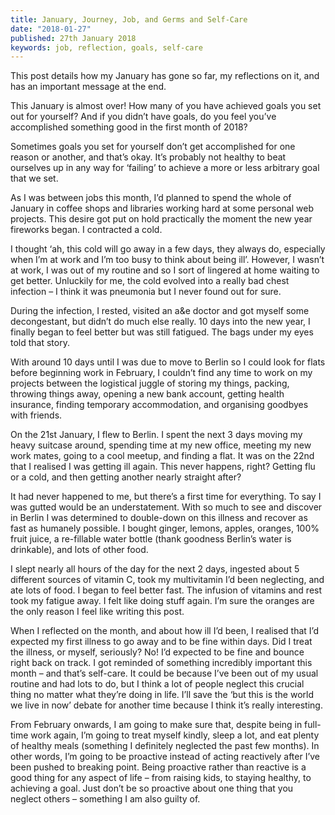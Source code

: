 ```yaml
---
title: January, Journey, Job, and Germs and Self-Care
date: "2018-01-27"
published: 27th January 2018
keywords: job, reflection, goals, self-care
---
```


This post details how my January has gone so far, my reflections on it, and has an important message at the end.

This January is almost over! How many of you have achieved goals you set out for yourself? And if you didn’t have goals, do you feel you’ve accomplished something good in the first month of 2018?

Sometimes goals you set for yourself don’t get accomplished for one reason or another, and that’s okay. It’s probably not healthy to beat ourselves up in any way for ‘failing’ to achieve a more or less arbitrary goal that we set.

As I was between jobs this month, I’d planned to spend the whole of January in coffee shops and libraries working hard at some personal web projects. This desire got put on hold practically the moment the new year fireworks began. I contracted a cold.

I thought ‘ah, this cold will go away in a few days, they always do, especially when I’m at work and I’m too busy to think about being ill’. However, I wasn’t at work, I was out of my routine and so I sort of lingered at home waiting to get better. Unluckily for me, the cold evolved into a really bad chest infection – I think it was pneumonia but I never found out for sure.

During the infection, I rested, visited an a&e doctor and got myself some decongestant, but didn’t do much else really. 10 days into the new year, I finally began to feel better but was still fatigued. The bags under my eyes told that story.

With around 10 days until I was due to move to Berlin so I could look for flats before beginning work in February, I couldn’t find any time to work on my projects between the logistical juggle of storing my things, packing, throwing things away, opening a new bank account, getting health insurance, finding temporary accommodation, and organising goodbyes with friends.

On the 21st January, I flew to Berlin. I spent the next 3 days moving my heavy suitcase around, spending time at my new office, meeting my new work mates, going to a cool meetup, and finding a flat. It was on the 22nd that I realised I was getting ill again. This never happens, right? Getting flu or a cold, and then getting another nearly straight after?

It had never happened to me, but there’s a first time for everything. To say I was gutted would be an understatement. With so much to see and discover in Berlin I was determined to double-down on this illness and recover as fast as humanely possible. I bought ginger, lemons, apples, oranges, 100% fruit juice, a re-fillable water bottle (thank goodness Berlin’s water is drinkable), and lots of other food.

I slept nearly all hours of the day for the next 2 days, ingested about 5 different sources of vitamin C, took my multivitamin I’d been neglecting, and ate lots of food. I began to feel better fast. The infusion of vitamins and rest took my fatigue away. I felt like doing stuff again. I’m sure the oranges are the only reason I feel like writing this post.

When I reflected on the month, and about how ill I’d been, I realised that I’d expected my first illness to go away and to be fine within days. Did I treat the illness, or myself, seriously? No! I’d expected to be fine and bounce right back on track. I got reminded of something incredibly important this month – and that’s self-care. It could be because I’ve been out of my usual routine and had lots to do, but I think a lot of people neglect this crucial thing no matter what they’re doing in life. I’ll save the ‘but this is the world we live in now’ debate for another time because I think it’s really interesting.

From February onwards, I am going to make sure that, despite being in full-time work again, I’m going to treat myself kindly, sleep a lot, and eat plenty of healthy meals (something I definitely neglected the past few months). In other words, I’m going to be proactive instead of acting reactively after I’ve been pushed to breaking point. Being proactive rather than reactive is a good thing for any aspect of life – from raising kids, to staying healthy, to achieving a goal. Just don’t be so proactive about one thing that you neglect others – something I am also guilty of.

